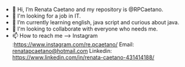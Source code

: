 - 👋 Hi, I’m Renata Caetano and my repository is @RPCaetano.
- 👀 I'm looking for a job in IT.
- 🌱 I’m currently learning english, java script and curious about java.
- 💞️ I'm looking to collaborate with everyone who needs me.
- 📫 How to reach me -->
Instagram :https://www.instagram.com/re.pcaetano/
Email: renatapcaetano@hotmail.com
Linkedin: https://www.linkedin.com/in/renata-caetano-431414188/

<!---
RPCaetano/RPCaetano is a ✨ special ✨ repository because its `README.md` (this file) appears on your GitHub profile.
You can click the Preview link to take a look at your changes.
--->
